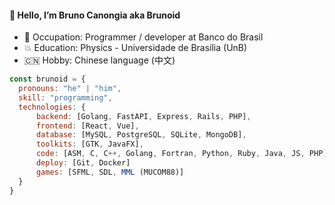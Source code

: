 #### :octopus: Hello, I’m Bruno Canongia aka Brunoid
* :floppy_disk: Occupation: Programmer / developer at Banco do Brasil
* :collision: Education: Physics - Universidade de Brasília (UnB)
* :cn: Hobby: Chinese language (中文)
```javascript
const brunoid = {
  pronouns: "he" | "him",
  skill: "programming",
  technologies: {
      backend: [Golang, FastAPI, Express, Rails, PHP],
      frontend: [React, Vue],
      database: [MySQL, PostgreSQL, SQLite, MongoDB],
      toolkits: [GTK, JavaFX],
      code: [ASM, C, C++, Golang, Fortran, Python, Ruby, Java, JS, PHP],
      deploy: [Git, Docker]
      games: [SFML, SDL, MML (MUCOM88)]
  }
}
```
